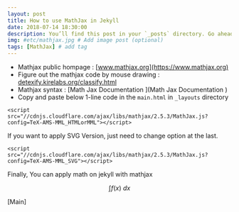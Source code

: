 ```yaml
---
layout: post
title: How to use MathJax in Jekyll
date: 2018-07-14 18:30:00
description: You’ll find this post in your `_posts` directory. Go ahead and edit it and re-build the site to see your changes. # Add post description (optional)
img: #etc/mathjax.jpg # Add image post (optional)
tags: [MathJax] # add tag
---
```


- Mathjax public hompage : [www.mathjax.org](https://www.mathjax.org) 
- Figure out the mathjax code by mouse drawing : [detexify.kirelabs.org/classify.html ](https://detexify.kirelabs.org/classify.html )
- Mathjax syntax : [Math Jax Documentation ](Math Jax Documentation )
- Copy and paste below 1-line code in the `main.html` in `_layouts` directory

``` 
<script src="//cdnjs.cloudflare.com/ajax/libs/mathjax/2.5.3/MathJax.js?config=TeX-AMS-MML_HTMLorMML"></script>
```

If you want to apply SVG Version, just need to change option at the last.

```
<script src="//cdnjs.cloudflare.com/ajax/libs/mathjax/2.5.3/MathJax.js?config=TeX-AMS-MML_SVG"></script>
```

Finally, You can apply math on jekyll with mathjax

$$\int f(x)~dx$$

[Main] 


    
    
  
